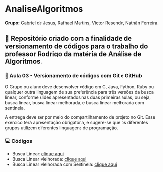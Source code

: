 # AnaliseAlgoritmos

**Grupo:** Gabriel de Jesus, Rafhael Martins, Victor Resende, Nathãn Ferreira.

## :rocket: Repositório criado com a finalidade de versionamento de códigos para o trabalho do professor Rodrigo da matéria de Análise de Algoritmos.

### :memo: Aula 03 - Versionamento de códigos com Git e GitHub
O Grupo ou aluno deve desenvolver código em C, Java, Python, Ruby ou qualquer outra linguagem de sua preferência para três versões da busca linear, conforme slides apresentados nas duas primeiras aulas, ou seja, busca linear, busca linear melhorada, e busca linear melhorada com sentinela. 

A entrega deve ser por meio do compartilhamento de projeto no Git. Esse exercíco terá apresentação obrigatória, e sugere-se que os diferentes grupos utilizem diferentes linguagens de programação.


### :computer: Códigos
* Busca Linear: [clique aqui](https://github.com/N4TH4NN/AnaliseAlgoritmos/blob/main/buscaLinearSequencial.py)
* Busca Linear Melhorada: [clique aqui](https://github.com/N4TH4NN/AnaliseAlgoritmos/blob/main/buscaLinearMelhorada.py)
* Busca Linear Melhorada com Sentinela: [clique aqui](https://github.com/N4TH4NN/AnaliseAlgoritmos/blob/main/buscaLinearMelhoradaComSentinela.py)
